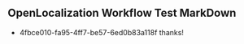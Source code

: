 ## OpenLocalization Workflow Test MarkDown
* 4fbce010-fa95-4ff7-be57-6ed0b83a118f thanks!

<!--HONumber=Jul16_HO5-->


